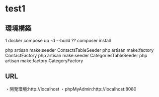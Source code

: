 # test1

## 環境構築
1 docker compose up -d --build ??
composer install

php artisan make:seeder ContactsTableSeeder
php artisan make:factory ContactFactory
php artisan make:seeder CategoriesTableSeeder
php artisan make:factory CategoryFactory

## URL
・開発環境:http://localhost
・phpMyAdmin:http://localhost:8080
